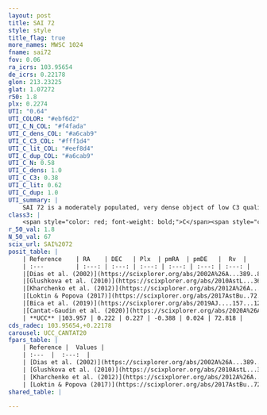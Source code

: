 ```yaml
---
layout: post
title: SAI 72
style: style
title_flag: true
more_names: MWSC 1024
fname: sai72
fov: 0.06
ra_icrs: 103.95654
de_icrs: 0.22178
glon: 213.23225
glat: 1.07272
r50: 1.8
plx: 0.2274
UTI: "0.64"
UTI_COLOR: "#ebf6d2"
UTI_C_N_COL: "#f4fada"
UTI_C_dens_COL: "#a6cab9"
UTI_C_C3_COL: "#fff1d4"
UTI_C_lit_COL: "#eef8d4"
UTI_C_dup_COL: "#a6cab9"
UTI_C_N: 0.58
UTI_C_dens: 1.0
UTI_C_C3: 0.38
UTI_C_lit: 0.62
UTI_C_dup: 1.0
UTI_summary: |
    SAI 72 is a moderately populated, very dense object of low C3 quality. It is moderately studied in the literature.
class3: |
    <span style="color: red; font-weight: bold;">C</span><span style="color: #FFC300; font-weight: bold;">B</span>
r_50_val: 1.8
N_50_val: 67
scix_url: SAI%2072
posit_table: |
    | Reference    | RA    | DEC   | Plx  | pmRA  | pmDE   |  Rv  |
    | :---         | :---: | :---: | :---: | :---: | :---: | :---: |
    |[Dias et al. (2002)](https://scixplorer.org/abs/2002A%26A...389..871D) | 103.95 | 0.227 | -- | 1.47 | -1.06 | -- |
    |[Glushkova et al. (2010)](https://scixplorer.org/abs/2010AstL...36...75G) | 103.952 | 0.227 | -- | -- | -- | -- |
    |[Kharchenko et al. (2012)](https://scixplorer.org/abs/2012A%26A...543A.156K) | 103.95 | 0.222 | -- | -1.47 | -0.57 | -- |
    |[Loktin & Popova (2017)](https://scixplorer.org/abs/2017AstBu..72..257L) | 103.95 | 0.228 | -- | -0.512 | -0.267 | -- |
    |[Bica et al. (2019)](https://scixplorer.org/abs/2019AJ....157...12B) | 103.957 | 0.227 | -- | -- | -- | -- |
    |[Cantat-Gaudin et al. (2020)](https://scixplorer.org/abs/2020A%26A...640A...1C) | 103.973 | 0.232 | 0.242 | -0.325 | 0.065 | -- |
    | **UCC** |103.957 | 0.222 | 0.227 | -0.388 | 0.024 | 72.818 | 
cds_radec: 103.95654,+0.22178
carousel: UCC_CANTAT20
fpars_table: |
    | Reference |  Values |
    | :---  |  :---:  |
    | [Dias et al. (2002)](https://scixplorer.org/abs/2002A%26A...389..871D) | `E(B-V)=0.82, Dist=3150.0, Age=8.5` |
    | [Glushkova et al. (2010)](https://scixplorer.org/abs/2010AstL...36...75G) | `E(B-V)=0.82, Dm=12.49, Age=8.5` |
    | [Kharchenko et al. (2012)](https://scixplorer.org/abs/2012A%26A...543A.156K) | `e_bv=0.77, distance=3239, log_age=8.485` |
    | [Loktin & Popova (2017)](https://scixplorer.org/abs/2017AstBu..72..257L) | `E(B-V)=0.342, Dmod=13.665, logt=8.85` |
shared_table: |
    
---
```

